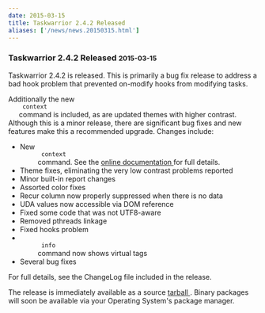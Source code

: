 ```yaml
---
date: 2015-03-15
title: Taskwarrior 2.4.2 Released
aliases: ['/news/news.20150315.html']
---
```

<div class="col-md-8 main">
 <div class="row">
  <h3>
   Taskwarrior 2.4.2 Released
   <small>
    2015-03-15
   </small>
  </h3>
  <p>
   Taskwarrior 2.4.2 is released. This is primarily a bug fix release
            to address a bad hook problem that prevented on-modify hooks from
            modifying tasks.
  </p>
  <p>
   Additionally the new
   <code>
    context
   </code>
   command is included, as
            are updated themes with higher contrast.
            Although this is a minor release, there are significant bug fixes
            and new features make this a recommended upgrade.  Changes include:
  </p>
  <p>
   <ul>
    <li>
     New
     <code>
      context
     </code>
     command.  See the
     <a href="/docs/context.html">
      online documentation
     </a>
     for full details.
    </li>
    <li>
     Theme fixes, eliminating the very low contrast problems reported
    </li>
    <li>
     Minor built-in report changes
    </li>
    <li>
     Assorted color fixes
    </li>
    <li>
     Recur column now properly suppressed when there is no data
    </li>
    <li>
     UDA values now accessible via DOM reference
    </li>
    <li>
     Fixed some code that was not UTF8-aware
    </li>
    <li>
     Removed pthreads linkage
    </li>
    <li>
     Fixed hooks problem
    </li>
    <li>
     <code>
      info
     </code>
     command now shows virtual tags
    </li>
    <li>
     Several bug fixes
    </li>
   </ul>
   For full details, see the ChangeLog file included in the release.
  </p>
  <p>
   The release is immediately available as a source
   <a href="/download/task-latest.tar.gz">
    tarball
   </a>
   .
            Binary packages will soon be available via your Operating System's
            package manager.
  </p>
 </div>
</div>

